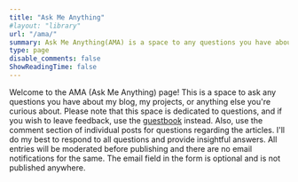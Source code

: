 ```yaml
---
title: "Ask Me Anything"
#layout: "library"
url: "/ama/"
summary: Ask Me Anything(AMA) is a space to any questions you have about my blog, my projects, or anything else you're curious about.
type: page
disable_comments: false
ShowReadingTime: false
---
```

Welcome to the AMA (Ask Me Anything) page! This is a space to ask any questions you have about my blog, my projects, or anything else you're curious about. Please note that this space is dedicated to questions, and if you wish to leave feedback, use the [guestbook](/guestbook) instead. Also, use the comment section of individual posts for questions regarding the articles. I'll do my best to respond to all questions and provide insightful answers. All entries will be moderated before publishing and there are no email notifications for the same. The email field in the form is optional and is not published anywhere.




